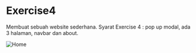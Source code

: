 # Exercise4

Membuat sebuah website sederhana.
Syarat Exercise 4 : pop up modal, ada 3 halaman, navbar dan about.

![Home](https://user-images.githubusercontent.com/49117983/104091553-a885e100-52b0-11eb-8a16-390b6a8035ff.png)
